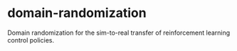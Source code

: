 # domain-randomization
Domain randomization for the sim-to-real transfer of reinforcement learning control policies.
